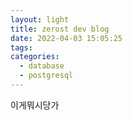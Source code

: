 ```yaml
---
layout: light
title: zerost dev blog
date: 2022-04-03 15:05:25
tags:
categories:
  - database
  - postgresql
---
```

이게뭐시당가